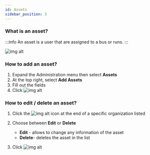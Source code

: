 ```yaml
---
id: Assets
sidebar_position: 3
---
```


### What is an asset?
:::info
An asset is a user that are assigned to a bus or runs.
:::

![img alt](/img/Assets.png)

### How to add an asset?

1. Expand the Administration menu then select **Assets**
2. At the top right, select **Add Assets**
3. Fill out the fields
4. Click ![img alt](/img/save-btn.png)

### How to edit / delete an asset?
1. Click the ![img alt](/img/3-dots-icon.png) icon at the end of a specific organization listed
2. Choose between **Edit** or **Delete** 
    - **Edit** - allows to change any information of the asset
    - **Delete**- deletes the asset in the list

3. Click ![img alt](/img/save-btn.png)